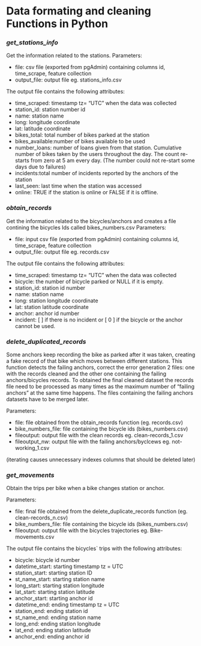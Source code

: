 # Data formating and cleaning Functions in Python

### *get_stations_info*
Get the information related to the stations. 
Parameters: 
- file: csv file (exported from pgAdmin) containing columns id, time_scrape, feature collection 
- output_file: output file eg. stations_info.csv 

The output file contains the following attributes:
- time_scraped: timestamp tz= “UTC” when the data was collected 
- station_id: station number id 
- name: station name
- long: longitude coordinate
- lat: latitude coordinate
- bikes_total: total number of bikes parked at the station
- bikes_available:number of bikes available to be used
- number_loans: number of loans given from that station. Cumulative number of bikes taken by the users throughout the day. The count re-starts from zero at 5 am every day.  (The number could not re-start some days due to failures)
- incidents:total number of incidents reported by the anchors of the station
- last_seen: last time when the station was accessed 
- online: TRUE if the station is online or FALSE if it is offline. 

### *obtain_records*
Get the information related to the bicycles/anchors and creates a file contining the bicycles Ids called bikes_numbers.csv 
Parameters: 
- file: input csv file (exported from pgAdmin) containing columns id, time_scrape, feature collection 
- output_file: output file eg. records.csv  

The output file contains the following attributes:
- time_scraped: timestamp tz= “UTC” when the data was collected 
- bicycle: the number of bicycle parked or NULL if it is empty. 
- station_id: station id number 
- name: station name
- long: station longitude coordinate
- lat: station latitude coordinate
- anchor: anchor id number 
- incident:  [ ] if there is no incident or [ 0 ] if the bicycle or the anchor cannot be used. 


### *delete_duplicated_records*
Some anchors keep recording the bike as parked after it was taken, creating a fake record of that bike which moves between different stations. This function detects the failing anchors, correct the error generation 2 files: one with the records cleaned and the other one containing the failing anchors/bicycles records.
To obtained the final cleaned dataset the records file need to be processed as many times as the maximum number of “failing anchors” at the same time happens.
The files containing the failing anchors datasets have to be merged later.

Parameters: 
- file: file obtained from the obtain_records function (eg. records.csv)
- bike_numbers_file: file containing the bicycle ids (bikes_numbers.csv)
- fileoutput: output file with the clean records eg. clean-records_1.csv  
- fileoutput_nw: output file with the failing anchors/byclcews eg. not-working_1.csv   

(iterating causes unnecessary indexes columns that should be deleted later)

### *get_movements*
Obtain the trips per bike when a bike changes station or anchor. 
 
Parameters: 
- file: final file obtained from the delete_duplicate_records function (eg. clean-records_n.csv)
- bike_numbers_file: file containing the bicycle ids (bikes_numbers.csv)
- fileoutput:  output file with the bicycles trajectories eg. Bike-movements.csv

The output file contains the bicycles` trips with the following attributes:
- bicycle: bicycle id number
- datetime_start: starting timestamp tz = UTC 
- station_start: starting station ID 
- st_name_start: starting station name
- long_start: starting station longitude
- lat_start: starting station latitude
- anchor_start: starting anchor id
- datetime_end: ending timestamp tz = UTC  
- station_end: ending station id
- st_name_end: ending station name
- long_end: ending station longitude
- lat_end: ending station latitude
- anchor_end:  ending anchor id

